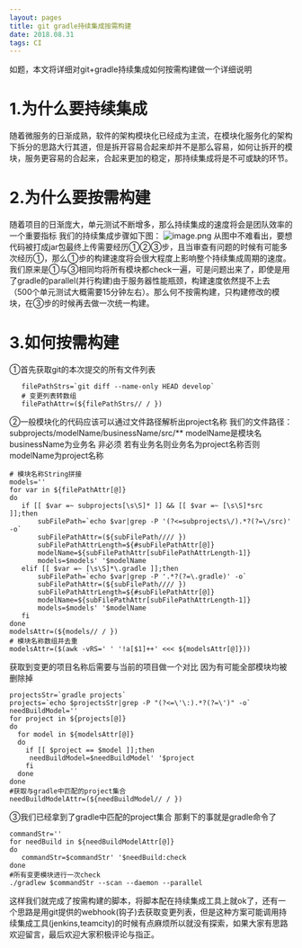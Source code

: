 ```yaml
---
layout: pages
title: git gradle持续集成按需构建
date: 2018.08.31
tags: CI
---
```

如题，本文将详细对git+gradle持续集成如何按需构建做一个详细说明

# 1.为什么要持续集成
随着微服务的日渐成熟，软件的架构模块化已经成为主流，在模块化服务化的架构下拆分的思路大行其道，但是拆开容易合起来却并不是那么容易，如何让拆开的模块，服务更容易的合起来，合起来更加的稳定，那持续集成将是不可或缺的环节。

# 2.为什么要按需构建
随着项目的日渐庞大，单元测试不断增多，那么持续集成的速度将会是团队效率的一个重要指标
我们的持续集成步骤如下图：
![image.png](https://upload-images.jianshu.io/upload_images/10783308-855d1c46db414f93.png?imageMogr2/auto-orient/strip%7CimageView2/2/w/1240)
从图中不难看出，要想代码被打成jar包最终上传需要经历①②③步，且当审查有问题的时候有可能多次经历①，那么①步的构建速度将会很大程度上影响整个持续集成周期的速度。我们原来是①与③相同均将所有模块都check一遍，可是问题出来了，即使是用了gradle的parallel(并行构建)由于服务器性能瓶颈，构建速度依然提不上去（500个单元测试大概需要15分钟左右）。那么何不按需构建，只构建修改的模块，在③步的时候再去做一次统一构建。

# 3.如何按需构建
①首先获取git的本次提交的所有文件列表
```shell
   filePathStrs=`git diff --name-only HEAD develop`
   # 变更列表转数组
   filePathAttr=(${filePathStrs// / })
```
②一般模块化的代码应该可以通过文件路径解析出project名称
我们的文件路径：subprojects/modelName/businessName/src/**
modelName是模块名
businessName为业务名  非必须
若有业务名则业务名为project名称否则modelName为project名称
```shell
# 模块名称String拼接
models=''
for var in ${filePathAttr[@]}
do
   if [[ $var =~ subprojects[\s\S]* ]] && [[ $var =~ [\s\S]*src ]];then
       subFilePath=`echo $var|grep -P '(?<=subprojects\/).*?(?=\/src)' -o`
       subFilePathAttr=(${subFilePath//// })
       subFilePathAttrLength=${#subFilePathAttr[@]}
       modelName=${subFilePathAttr[subFilePathAttrLength-1]}
       models=$models' '$modelName
   elif [[ $var =~ [\s\S]*\.gradle ]];then
       subFilePath=`echo $var|grep -P '.*?(?=\.gradle)' -o`
       subFilePathAttr=(${subFilePath//// })
       subFilePathAttrLength=${#subFilePathAttr[@]}
       modelName=${subFilePathAttr[subFilePathAttrLength-1]}
       models=$models' '$modelName
   fi
done
modelsAttr=(${models// / })
# 模块名称数组并去重
modelsAttr=($(awk -vRS=' ' '!a[$1]++' <<< ${modelsAttr[@]}))
```
获取到变更的项目名称后需要与当前的项目做一个对比 因为有可能全部模块均被删除掉
```shell
projectsStr=`gradle projects`
projects=`echo $projectsStr|grep -P "(?<=\'\:).*?(?=\')" -o`
needBuildModel=''
for project in ${projects[@]}
do
  for model in ${modelsAttr[@]}
  do      
    if [[ $project == $model ]];then
     needBuildModel=$needBuildModel' '$project
    fi   
  done  
done
#获取与gradle中匹配的project集合
needBuildModelAttr=(${needBuildModel// / })
```
③我们已经拿到了gradle中匹配的project集合 那剩下的事就是gradle命令了
```shell
commandStr=''
for needBuild in ${needBuildModelAttr[@]}
do
   commandStr=$commandStr' '$needBuild:check
done  
#所有变更模块进行一次check
./gradlew $commandStr --scan --daemon --parallel
```
这样我们就完成了按需构建的脚本，将脚本配在持续集成工具上就ok了，还有一个思路是用git提供的webhook(钩子)去获取变更列表，但是这种方案可能调用持续集成工具(jenkins,teamcity)的时候有点麻烦所以就没有探索，如果大家有思路欢迎留言，最后欢迎大家积极评论与指正。
